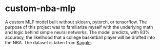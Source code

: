 # custom-nba-mlp

A custom [MLP](https://en.wikipedia.org/wiki/Multilayer_perceptron) model built without sklearn, pytorch, or tensorflow. The purpose of this project
was to familiarize myself with the underlying math and logic behind simple neural networks. The model predicts, with 83% accuracy, the likelihood that a
college basketball player will be drafted into the NBA. The dataset is taken from [Kaggle](https://www.kaggle.com/adityak2003/college-basketball-players-20092021).

